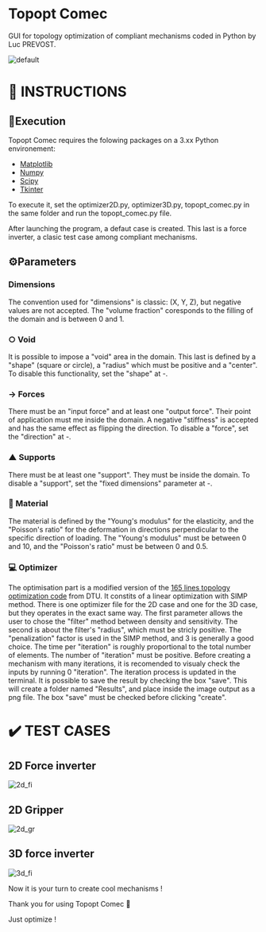 # Topopt Comec

GUI for topology optimization of compliant mechanisms coded in Python by Luc PREVOST.

![default](https://user-images.githubusercontent.com/52052772/139711327-5e9393f3-7dc1-4785-b9c7-20748fd9e566.png)

📃 INSTRUCTIONS
============
## 🚀Execution
Topopt Comec requires the folowing packages on a 3.xx Python environement:



- [Matplotlib](https://pypi.org/project/matplotlib/)
- [Numpy](https://pypi.org/project/numpy/)
- [Scipy](https://pypi.org/project/scipy/)
- [Tkinter](https://docs.python.org/3/library/tkinter.html)

To execute it, set the optimizer2D.py, optimizer3D.py, topopt_comec.py in the same folder and run the topopt_comec.py file.

After launching the program, a defaut case is created. This last is a force inverter, a clasic test case among compliant mechanisms.

## ⚙️Parameters
### Dimensions
The convention used for "dimensions" is classic: (X, Y, Z), but negative values are not accepted. The "volume fraction" coresponds to the filling of the domain and is between 0 and 1.
### ○ Void 
It is possible to impose a "void" area in the domain. This last is defined by a "shape" (square or circle), a "radius" which must be positive and a "center". To disable this functionality, set the "shape" at -.
### → Forces
There must be an "input force" and at least one "output force". Their point of application must me inside the domain. A negative "stiffness" is accepted and has the same effect as flipping the direction. To disable a "force", set the "direction" at -.
### ▲ Supports
There must be at least one "support". They must be inside the domain. To disable a "support", set the "fixed dimensions" parameter at -.
### 🧱 Material
The material is defined by the "Young's modulus" for the elasticity, and the "Poisson's ratio" for the deformation in directions perpendicular to the specific direction of loading. The "Young's modulus" must be between 0 and 10,  and the "Poisson's ratio" must be between 0 and 0.5.
### 💻 Optimizer
The optimisation part is a modified version of the [165 lines topology optimization code](https://www.topopt.mek.dtu.dk/Apps-and-software/Topology-optimization-codes-written-in-Python) from DTU. It constits of a linear optimization with SIMP method. There is one optimizer file for the 2D case and one for the 3D case, but they operates in the exact same way. The first parameter allows the user to chose the "filter" method between density and sensitivity. The second is about the filter's "radius", which must be stricly positive. The "penalization" factor is used in the SIMP method, and 3 is generally a good choice. The time per "iteration" is roughly proportional to the total number of elements. The number of "iteration" must be positive. Before creating a mechanism with many iterations, it is recomended to visualy check the inputs by running 0 "iteration". The iteration process is updated in the terminal. It is possible to save the result by checking the box "save". This will create a folder named "Results", and place inside the image output as a png file. The box "save" must be checked before clicking "create".

✔️ TEST CASES
==========
## 2D Force inverter
![2d_fi](https://user-images.githubusercontent.com/52052772/139708562-175c7c7b-517a-4c13-b03e-8726c7122669.png)
## 2D Gripper
![2d_gr](https://user-images.githubusercontent.com/52052772/139708570-3eac1db0-dd92-4943-9734-eedd88125791.png)
## 3D force inverter
![3d_fi](https://user-images.githubusercontent.com/52052772/139727931-4a084a13-9b77-44cb-a4f0-3017851fe10a.PNG)

Now it is your turn to create cool mechanisms !

Thank you for using Topopt Comec 🙂

Just optimize !
